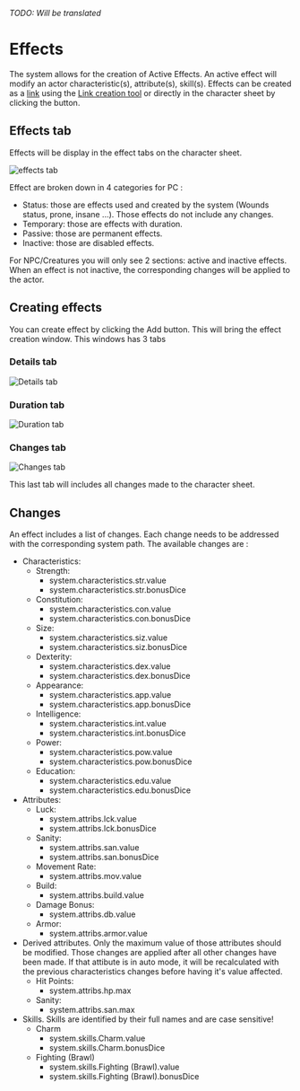 <!--- This file is auto generated from module/manual/de/effects.md -->
*TODO: Will be translated*

# Effects

The system allows for the creation of Active Effects.
An active effect will modify an actor characteristic(s), attribute(s), skill(s).
Effects can be created as a [link](links.md) using the [Link creation tool](link_creation_window.md) or directly in the character sheet by clicking the  button.

## Effects tab

Effects will be display in the effect tabs on the character sheet.

![effects tab](../../../assets/manual/effects/effects-tab.webp)

Effect are broken down in 4 categories for PC :

- Status: those are effects used and created by the system (Wounds status, prone, insane ...). Those effects do not include any changes.
- Temporary: those are effects with duration.
- Passive: those are permanent effects.
- Inactive: those are disabled effects.

For NPC/Creatures you will only see 2 sections: active and inactive effects.
When an effect is not inactive, the corresponding changes will be applied to the actor.

## Creating effects

You can create effect by clicking the Add button.
This will bring the effect creation window.
This windows has 3 tabs

### Details tab

![Details tab](../../../assets/manual/effects/details-tab.webp)

### Duration tab

![Duration tab](../../../assets/manual/effects/duration-tab.webp)

### Changes tab

![Changes tab](../../../assets/manual/effects/changes-tab.webp)

This last tab will includes all changes made to the character sheet.

## Changes

An effect includes a list of changes. Each change needs to be addressed with the corresponding system path.
The available changes are :

- Characteristics:
  - Strength:
    - system.characteristics.str.value
    - system.characteristics.str.bonusDice
  - Constitution:
    - system.characteristics.con.value
    - system.characteristics.con.bonusDice
  - Size:
    - system.characteristics.siz.value
    - system.characteristics.siz.bonusDice
  - Dexterity:
    - system.characteristics.dex.value
    - system.characteristics.dex.bonusDice
  - Appearance:
    - system.characteristics.app.value
    - system.characteristics.app.bonusDice
  - Intelligence:
    - system.characteristics.int.value
    - system.characteristics.int.bonusDice
  - Power:
    - system.characteristics.pow.value
    - system.characteristics.pow.bonusDice
  - Education:
    - system.characteristics.edu.value
    - system.characteristics.edu.bonusDice
- Attributes:
  - Luck:
    - system.attribs.lck.value
    - system.attribs.lck.bonusDice
  - Sanity:
    - system.attribs.san.value
    - system.attribs.san.bonusDice
  - Movement Rate:
    - system.attribs.mov.value
  - Build:
    - system.attribs.build.value
  - Damage Bonus:
    - system.attribs.db.value
  - Armor:
    - system.attribs.armor.value
- Derived attributes. Only the maximum value of those attributes should be modified. Those changes are applied after all other changes have been made. If that attibute is in auto mode, it will be recalculated with the previous characteristics changes before having it's value affected.
  - Hit Points:
    - system.attribs.hp.max
  - Sanity:
    - system.attribs.san.max
- Skills. Skills are identified by their full names and are case sensitive!
  - Charm
    - system.skills.Charm.value
    - system.skills.Charm.bonusDice
  - Fighting (Brawl)
    - system.skills.Fighting (Brawl).value
    - system.skills.Fighting (Brawl).bonusDice
